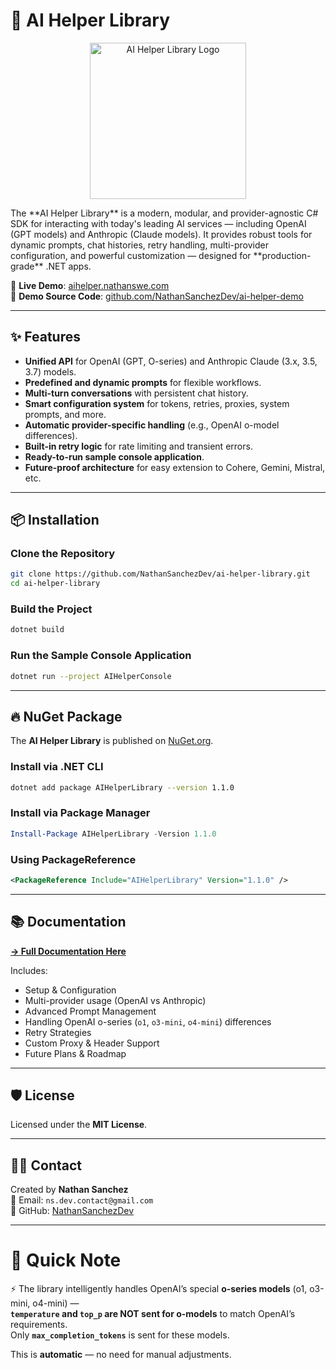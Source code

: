 # 🚀 AI Helper Library
<p align="center">
  <img src="https://github.com/user-attachments/assets/c032030d-6e27-4517-a499-2b50570d3ae7" alt="AI Helper Library Logo" width="250"/>
</p>
The **AI Helper Library** is a modern, modular, and provider-agnostic C# SDK for interacting with today's leading AI services — including OpenAI (GPT models) and Anthropic (Claude models).  
It provides robust tools for dynamic prompts, chat histories, retry handling, multi-provider configuration, and powerful customization — designed for **production-grade** .NET apps.

🔗 **Live Demo**: [aihelper.nathanswe.com](https://aihelper.nathanswe.com)  
📂 **Demo Source Code**: [github.com/NathanSanchezDev/ai-helper-demo](https://github.com/NathanSanchezDev/ai-helper-demo)

---
## ✨ Features

- **Unified API** for OpenAI (GPT, O-series) and Anthropic Claude (3.x, 3.5, 3.7) models.
- **Predefined and dynamic prompts** for flexible workflows.
- **Multi-turn conversations** with persistent chat history.
- **Smart configuration system** for tokens, retries, proxies, system prompts, and more.
- **Automatic provider-specific handling** (e.g., OpenAI o-model differences).
- **Built-in retry logic** for rate limiting and transient errors.
- **Ready-to-run sample console application**.
- **Future-proof architecture** for easy extension to Cohere, Gemini, Mistral, etc.

---

## 📦 Installation

### Clone the Repository
```bash
git clone https://github.com/NathanSanchezDev/ai-helper-library.git
cd ai-helper-library
```

### Build the Project
```bash
dotnet build
```

### Run the Sample Console Application
```bash
dotnet run --project AIHelperConsole
```

---

## 🔥 NuGet Package

The **AI Helper Library** is published on [NuGet.org](https://www.nuget.org/packages/AIHelperLibrary/).

### Install via .NET CLI
```bash
dotnet add package AIHelperLibrary --version 1.1.0
```

### Install via Package Manager
```powershell
Install-Package AIHelperLibrary -Version 1.1.0
```

### Using PackageReference
```xml
<PackageReference Include="AIHelperLibrary" Version="1.1.0" />
```

---

## 📚 Documentation

**[→ Full Documentation Here](docs/AIHelperLibraryDocumentation.md)**

Includes:
- Setup & Configuration
- Multi-provider usage (OpenAI vs Anthropic)
- Advanced Prompt Management
- Handling OpenAI o-series (`o1`, `o3-mini`, `o4-mini`) differences
- Retry Strategies
- Custom Proxy & Header Support
- Future Plans & Roadmap

---

## 🛡 License

Licensed under the **MIT License**.

---

## 👨‍💼 Contact

Created by **Nathan Sanchez**  
📧 Email: `ns.dev.contact@gmail.com`  
🔗 GitHub: [NathanSanchezDev](https://github.com/NathanSanchezDev)

---

# 📢 Quick Note

⚡ The library intelligently handles OpenAI’s special **o-series models** (o1, o3-mini, o4-mini) —  
**`temperature` and `top_p` are NOT sent for o-models** to match OpenAI’s requirements.  
Only **`max_completion_tokens`** is sent for these models.

This is **automatic** — no need for manual adjustments.
